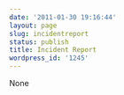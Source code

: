 ```yaml
---
date: '2011-01-30 19:16:44'
layout: page
slug: incidentreport
status: publish
title: Incident Report
wordpress_id: '1245'
---
```


None

